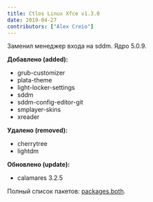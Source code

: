 ```yaml
---
title: Ctlos Linux Xfce v1.3.0
date: 2019-04-27
contributors: ["Alex Creio"]
---
```


Заменил менеджер входа на sddm. Ядро 5.0.9.

**Добавлено (added):**

- grub-customizer
- plata-theme
- light-locker-settings
- sddm
- sddm-config-editor-git
- smplayer-skins
- xreader

**Удалено (removed):**

- cherrytree
- lightdm

**Обновлено (update):**

- calamares 3.2.5

Полный список пакетов: [packages.both](https://github.com/ctlos/ctlosiso/blob/353f3e8803318a241960cde29c0a741d4157d02b/packages.both).
